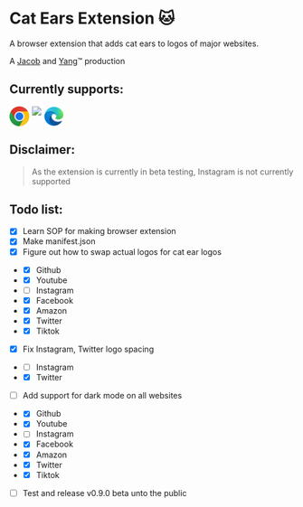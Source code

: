 # Cat Ears Extension 🐱 
A browser extension that adds cat ears to logos of major websites.

A [Jacob](https://github.com/JacobF14) and [Yang](https://github.com/yang-yi-shen)™ production

## Currently supports:

<div style="display: flex; flex-direction: row; gap: 5px;">
<img height="35px" src="https://raw.githubusercontent.com/github/explore/master/topics/chrome/chrome.png">

<img height="35px" src="https://cdn.jsdelivr.net/gh/devicons/devicon/icons/opera/opera-original.svg">

<img height="35px" src="https://raw.githubusercontent.com/github/explore/master/topics/edge/edge.png">
</div>

## Disclaimer:

> As the extension is currently in beta testing, Instagram is not currently supported

## Todo list:

- [x] Learn SOP for making browser extension
- [x] Make manifest.json
- [x] Figure out how to swap actual logos for cat ear logos
- - [x] Github
- - [x] Youtube
- - [ ] Instagram
- - [x] Facebook
- - [x] Amazon
- - [x] Twitter
- - [x] Tiktok
- [x] Fix Instagram, Twitter logo spacing
- - [ ] Instagram
- - [x] Twitter
- [ ] Add support for dark mode on all websites
- - [x] Github
- - [x] Youtube
- - [ ] Instagram
- - [x] Facebook
- - [x] Amazon
- - [x] Twitter
- - [x] Tiktok
- [ ] Test and release v0.9.0 beta unto the public
